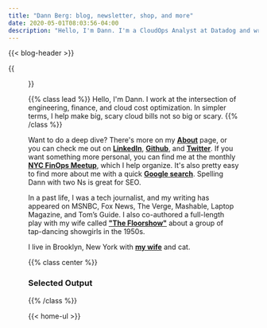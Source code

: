 ```yaml
---
title: "Dann Berg: blog, newsletter, shop, and more"
date: 2020-05-01T08:03:56-04:00
description: "Hello, I'm Dann. I'm a CloudOps Analyst at Datadog and writer of blogs and plays on the side. Here be thoughts on finops, technology, productivity, & more."
---
```


<!-- Text for the header is in the shortcode -->
{{< blog-header >}}

{{<figure src="/images/dannberg.png" width="250" height="250" class="pull-left" >}}

{{% class lead %}}
Hello, I'm Dann. I work at the intersection of engineering, finance, and cloud cost optimization. In simpler terms, I help make big, scary cloud bills not so big or scary.
{{% /class %}}

Want to do a deep dive? There's more on my **[About](/about)** page, or you can check me out on **[LinkedIn](https://www.linkedin.com/in/dannberg/)**, **[Github](https://github.com/dannberg)**, and **[Twitter](https://twitter.com/dannberg)**. If you want something more personal, you can find me at the monthly **[NYC FinOps Meetup](https://www.meetup.com/New-York-City-Cloud-FinOps/)**, which I help organize. It's also pretty easy to find more about me with a quick **[Google search](https://www.google.com/search?q=dann+berg)**. Spelling Dann with two Ns is great for SEO.

In a past life, I was a tech journalist, and my writing has appeared on MSNBC, Fox News, The Verge, Mashable, Laptop Magazine, and Tom’s Guide. I also co-authored a full-length play with my wife called **["The Floorshow"](http://combustioncollective.org/the-floorshow/)** about a group of tap-dancing showgirls in the 1950s.

I live in Brooklyn, New York with **[my wife](http://asuleen.com)** and cat.

{{% class center %}}
### Selected Output
{{% /class %}}

<!-- The full text for the UL on the homepage is in the shortcode -->
{{< home-ul >}}
